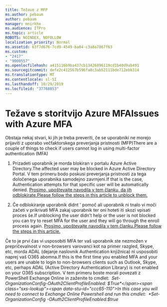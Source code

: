 ```yaml
---
title: Težave z MFP
ms.author: pebaum
author: pebaum
manager: mnirkhe
ms.audience: ITPro
ms.topic: article
ROBOTS: NOINDEX, NOFOLLOW
localization_priority: Normal
ms.assetid: 63f7d676-7cd9-4549-ba84-c3a8a7867f63
ms.custom:
- "2417"
- "9000557"
ms.openlocfilehash: a415116b9ba437cb13426896119cd1b40d9ab491
ms.sourcegitcommit: defe2c412567b596fa8c3ab52111bde712ebb314
ms.translationtype: MT
ms.contentlocale: sl-SI
ms.lasthandoff: 10/29/2019
ms.locfileid: "37768853"
---
```

# <a name="issues-with-azure-mfa"></a><span data-ttu-id="ccc65-102">Težave s storitvijo Azure MFA</span><span class="sxs-lookup"><span data-stu-id="ccc65-102">Issues with Azure MFA</span></span>
<span data-ttu-id="ccc65-103">Obstaja nekaj stvari, ki jih je treba preveriti, če se uporabniki ne morejo prijaviti z uporabo večfaktorskega preverjanja pristnosti (MFP)</span><span class="sxs-lookup"><span data-stu-id="ccc65-103">There are a couple of things to check if users cannot log in using multi-factor authentication (MFA)</span></span>

1. <span data-ttu-id="ccc65-104">Prizadeti uporabnik je morda blokiran v portalu Azure Active Directory.</span><span class="sxs-lookup"><span data-stu-id="ccc65-104">The affected user may be blocked in Azure Active Directory Portal.</span></span> <span data-ttu-id="ccc65-105">V tem primeru bodo poskusi preverjanja pristnosti za tega določenega uporabnika samodejno zavrnjeni.</span><span class="sxs-lookup"><span data-stu-id="ccc65-105">If that is the case, Authentication attempts for that specific user will be automatically denied.</span></span> [<span data-ttu-id="ccc65-106">Prosimo, upoštevajte navodila v tem članku, da jih odblokirate.</span><span class="sxs-lookup"><span data-stu-id="ccc65-106">Please follow the steps in this article to unblock them.</span></span>](https://docs.microsoft.com/azure/active-directory/authentication/howto-mfa-mfasettings#block-and-unblock-users)

2. <span data-ttu-id="ccc65-107">Če odblokiranje uporabnik didnt ' pomoč ali uporabnik ni tnalo vi moči začeti v prikrivati MFA zakaj uporabnik ter oni hoteti iti skozi vpisati proces še.</span><span class="sxs-lookup"><span data-stu-id="ccc65-107">If unblocking the user didn't help or the user is not blocked you can try to reset MFA for the user and they will go through the enroll process again.</span></span> [<span data-ttu-id="ccc65-108">Prosimo, upoštevajte navodila v tem članku.</span><span class="sxs-lookup"><span data-stu-id="ccc65-108">Please follow the steps in this article.</span></span>](https://docs.microsoft.com/azure/active-directory/authentication/howto-mfa-userdevicesettings#require-users-to-provide-contact-methods-again)

<span data-ttu-id="ccc65-109">Če to je prvi čas vi usposobiti MFA ter vaš uporabnik ste nezmožen v prepričevalnost v non-browsers varovanci kot na primer razgled, Skype, etc, morda ADAL (dejanje naslovnik Authentication knjižnica) ni usposobiti naprej vaš O365 abomna.</span><span class="sxs-lookup"><span data-stu-id="ccc65-109">If this is the first time you enabled MFA and your users are unable to login to non-browsers clients such as Outlook, Skype, etc, perhaps ADAL (Active Directory Authentication Library) is not enabled on your O365 subscription.</span></span> <span data-ttu-id="ccc65-110">V tem primeru boste morali povezati z PowerShell Exchange Online in zaženite to cmdlet:  *Set-OrganizationConfig-OAuth2ClientProfileEnabled: $True*</span><span class="sxs-lookup"><span data-stu-id="ccc65-110">In this case you will need to connect to Exchange Online Powershell and run this cmdlet:  *Set-OrganizationConfig -OAuth2ClientProfileEnabled:$true*</span></span>